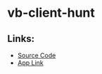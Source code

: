 # vb-client-hunt

## Links:
- [Source Code](https://github.com/Vikas2004/vb-client-hunt)
- [App Link](https://vikas2004.github.io/vb-client-hunt/)

